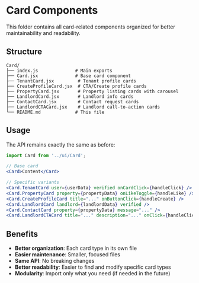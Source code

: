 # Card Components

This folder contains all card-related components organized for better maintainability and readability.

## Structure

```
Card/
├── index.js              # Main exports
├── Card.jsx              # Base card component
├── TenantCard.jsx         # Tenant profile cards
├── CreateProfileCard.jsx  # CTA/Create profile cards
├── PropertyCard.jsx       # Property listing cards with carousel
├── LandlordCard.jsx       # Landlord info cards
├── ContactCard.jsx        # Contact request cards
├── LandlordCTACard.jsx    # Landlord call-to-action cards
└── README.md             # This file
```

## Usage

The API remains exactly the same as before:

```jsx
import Card from '../ui/Card';

// Base card
<Card>Content</Card>

// Specific variants
<Card.TenantCard user={userData} verified onCardClick={handleClick} />
<Card.PropertyCard property={propertyData} onLikeToggle={handleLike} />
<Card.CreateProfileCard title="..." onButtonClick={handleCreate} />
<Card.LandlordCard landlord={landlordData} verified />
<Card.ContactCard property={propertyData} message="..." />
<Card.LandlordCTACard title="..." description="..." onClick={handleClick} />
```

## Benefits

- **Better organization**: Each card type in its own file
- **Easier maintenance**: Smaller, focused files
- **Same API**: No breaking changes
- **Better readability**: Easier to find and modify specific card types
- **Modularity**: Import only what you need (if needed in the future) 